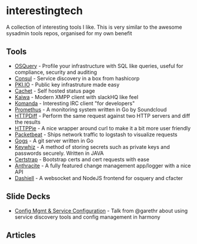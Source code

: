 # interestingtech
A collection of interesting tools I like. This is very similar to the awesome sysadmin tools repos, organised for my own benefit

## Tools
* [OSQuery](https://osquery.io/) - Profile your infrastructure with SQL like queries, useful for compliance, security and auditing
* [Consul](https://consul.io/) - Service discovery in a box from hashicorp
* [PKI.IO](http://pki.io/) - Public key infrastruture made easy
* [Cachet](https://cachethq.io/) - Self hosted status page
* [Kaiwa](http://getkaiwa.com/) - Modern XMPP client with slackHQ like feel
* [Komanda](http://komanda.io/) - Interesting IRC client "for developers"
* [Promethus](http://prometheus.io/) - A monitoring system written in Go by Soundcloud
* [HTTPDiff](https://github.com/jgrahamc/httpdiff) - Perform the same request against two HTTP servers and diff the results
* [HTTPPie](https://github.com/jakubroztocil/httpie) - A nice wrapper around curl to make it a bit more user friendly
* [Packetbeat](http://packetbeat.com/) - Ships network traffic to logstash to visualize requests
* [Gogs](http://gogs.io/) - A git server written in Go
* [Keywhiz](http://square.github.io/keywhiz/) - A method of storing secrets such as private keys and passwords securely. Written in JAVA
* [Certstrap](https://github.com/square/certstrap) - Bootstrap certs and cert requests with ease
* [Anthracite](https://github.com/Dieterbe/anthracite) - A fully featured change management app/logger with a nice API
* [Dashiell](http://dashiell.io/) - A websocket and NodeJS frontend for osquery and cfacter

## Slide Decks

* [Config Mgmt & Service Configuration](https://t.co/WhXBl6h8sy) - Talk from @garethr about using service discovery tools and config management in harmony

## Articles

